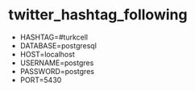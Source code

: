# twitter_hashtag_following
* HASHTAG=#turkcell
* DATABASE=postgresql
* HOST=localhost
* USERNAME=postgres
* PASSWORD=postgres
* PORT=5430
